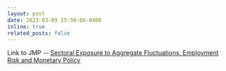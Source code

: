 ```yaml
---
layout: post
date: 2023-03-09 15:59:00-0400
inline: true
related_posts: false
---
```


Link to JMP -- [Sectoral Exposure to Aggregate Fluctuations, Employment Risk and Monetary Policy](/assets/pdf/herman_twosector.pdf) 
